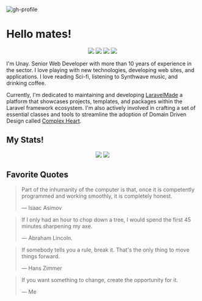 ![gh-profile](https://user-images.githubusercontent.com/4815856/121491607-659e7580-c9d6-11eb-9742-9204fe5f036a.jpg)

# Hello mates!

<p align="center">
  <img src="https://img.shields.io/badge/-othercodes-000?style=flat-square&logo=Github&logoColor=white">
  <img src="https://img.shields.io/badge/-othercode-1da1f2?style=flat-square&logo=Twitter&logoColor=white">
  <img src="https://img.shields.io/badge/-DavidUnaySantisteban-blue?style=flat-square&logo=Linkedin&logoColor=white">
  <img src="https://img.shields.io/badge/-slavepens-c14438?style=flat-square&logo=Gmail&logoColor=white">
</p>


I'm Unay. Senior Web Developer with more than 10 years of experience in the sector. I love 
playing with new technologies, developing web sites, and applications. I love reading Sci-fi, listening 
to Synthwave music, and drinking coffee.

Currently, I'm dedicated to maintaining and developing [LaravelMade](https://laravelmade.com/) a platform that showcases projects, 
templates, and packages within the Laravel framework ecosystem. I'm also actively involved in crafting 
a set of essential classes and tools to streamline the adoption of Domain Driven Design called [Complex Heart](https://github.com/ComplexHeart).

## My Stats!

<p align="center">
  <img src="https://github-readme-stats.vercel.app/api?username=othercodes&count_private=true&show_icons=true&theme=tokyonight&line_height=27&hide_border=true">
  <img src="https://github-readme-stats.vercel.app/api/top-langs/?username=othercodes&theme=tokyonight&langs_count=3&line_height=27&hide_border=true">
</p>

## Favorite Quotes

> Part of the inhumanity of the computer is that, once it is competently 
> programmed and working smoothly, it is completely honest.
> 
> ― Isaac Asimov

> If I only had an hour to chop down a tree, I would spend the first 45 minutes sharpening my axe.
>
> ― Abraham Lincoln.

> If somebody tells you a rule, break it. That's the only thing to move things forward.
>
> ― Hans Zimmer

> If you want something to change, create the opportunity for it.
> 
> ― Me
